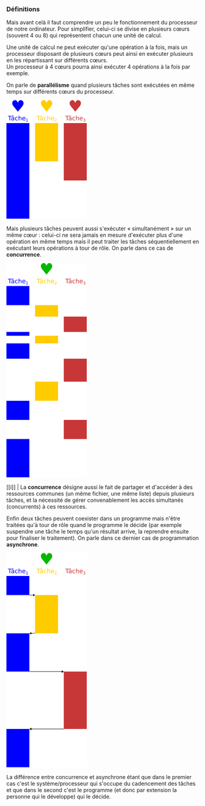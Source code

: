 ### Définitions

Mais avant celà il faut comprendre un peu le fonctionnement du processeur de notre ordinateur.
Pour simplifier, celui-ci se divise en plusieurs cœurs (souvent 4 ou 8) qui représentent chacun une unité de calcul.

Une unité de calcul ne peut exécuter qu'une opération à la fois, mais un processeur disposant de plusieurs cœurs peut ainsi en exécuter plusieurs en les répartissant sur différents cœurs.  
Un processeur à 4 cœurs pourra ainsi exécuter 4 opérations à la fois par exemple.

On parle de **parallélisme** quand plusieurs tâches sont exécutées en même temps sur différents cœurs du processeur.

![Exécution parallèle.](img/concurrence_parallelisme.png)

Mais plusieurs tâches peuvent aussi s'exécuter « simultanément » sur un même cœur : celui-ci ne sera jamais en mesure d'exécuter plus d'une opération en même temps mais il peut traiter les tâches séquentiellement en exécutant leurs opérations à tour de rôle.
On parle dans ce cas de **concurrence**.

![Exécution concurrente.](img/concurrence_concurrence.png)

[[i]]
| La **concurrence** désigne aussi le fait de partager et d'accéder à des ressources communes (un même fichier, une même liste) depuis plusieurs tâches, et la nécessité de gérer convenablement les accès simultanés (concurrents) à ces ressources.

Enfin deux tâches peuvent coexister dans un programme mais n'être traitées qu'à tour de rôle quand le programme le décide (par exemple suspendre une tâche le temps qu'un résultat arrive, la reprendre ensuite pour finaliser le traitement).
On parle dans ce dernier cas de programmation **asynchrone**.

![Exécution asynchrone.](img/concurrence_asynchrone.png)

La différence entre concurrence et asynchrone étant que dans le premier cas c'est le système/processeur qui s'occupe du cadencement des tâches et que dans le second c'est le programme (et donc par extension la personne qui le développe) qui le décide.
